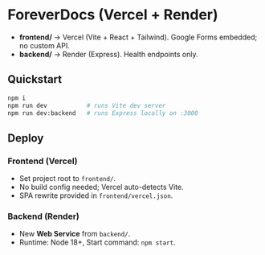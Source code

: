# ForeverDocs (Vercel + Render)

- **frontend/** → Vercel (Vite + React + Tailwind). Google Forms embedded; no custom API.
- **backend/** → Render (Express). Health endpoints only.

## Quickstart
```bash
npm i
npm run dev           # runs Vite dev server
npm run dev:backend   # runs Express locally on :3000
```

## Deploy
### Frontend (Vercel)
- Set project root to `frontend/`.
- No build config needed; Vercel auto-detects Vite.
- SPA rewrite provided in `frontend/vercel.json`.

### Backend (Render)
- New **Web Service** from `backend/`.
- Runtime: Node 18+, Start command: `npm start`.
